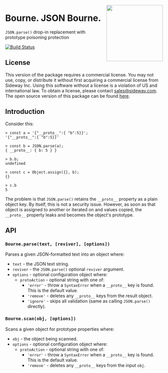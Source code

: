 <a href="http://hapijs.com"><img src="https://raw.githubusercontent.com/hapijs/assets/master/images/family.png" width="180px" align="right" /></a>

# Bourne. JSON Bourne.

`JSON.parse()` drop-in replacement with prototype poisoning protection

[![Build Status](https://travis-ci.org/hapijs/bourne.svg?branch=v1-commercial)](https://travis-ci.org/hapijs/bourne)

## License

This version of the package requires a commercial license. You may not use, copy, or distribute it without first acquiring a commercial license from Sideway Inc. Using this software without a license is a violation of US and international law. To obtain a license, please contact [sales@sideway.com](mailto:sales@sideway.com). The open source version of this package can be found [here](https://github.com/hapijs/bourne).

## Introduction

Consider this:

```
> const a = '{"__proto__":{ "b":5}}';
'{"__proto__":{ "b":5}}'

> const b = JSON.parse(a);
{ __proto__: { b: 5 } }

> b.b;
undefined

> const c = Object.assign({}, b);
{}

> c.b
5
```

The problem is that `JSON.parse()` retains the `__proto__` property as a plain object key. By
itself, this is not a security issue. However, as soon as that object is assigned to another or
iterated on and values copied, the `__proto__` property leaks and becomes the object's prototype.

## API

### `Bourne.parse(text, [reviver], [options])`

Parses a given JSON-formatted text into an object where:
- `text` - the JSON text string.
- `reviver` - the `JSON.parse()` optional `reviver` argument.
- `options` - optional configuration object where:
    - `protoAction` - optional string with one of:
        - `'error'` - throw a `SyntaxError` when a `__proto__` key is found. This is the default value.
        - `'remove'` - deletes any `__proto__` keys from the result object.
        - `'ignore'` - skips all validation (same as calling `JSON.parse()` directly).

### `Bourne.scan(obj, [options])`

Scans a given object for prototype properties where:
- `obj` - the object being scanned.
- `options` - optional configuration object where:
    - `protoAction` - optional string with one of:
        - `'error'` - throw a `SyntaxError` when a `__proto__` key is found. This is the default value.
        - `'remove'` - deletes any `__proto__` keys from the input `obj`.
